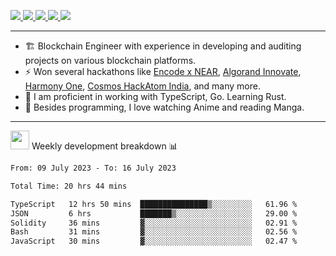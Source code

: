 <p>
  <a href="https://twitter.com/AmanRaj1608">
    <img src="https://img.shields.io/badge/-Twitter-1ca0f1?style=flat-square&labelColor=1ca0f1&logo=twitter&logoColor=white&link=https://twitter.com/AmanRaj1608">
   <a/>
  <a href="https://stackoverflow.com/users/11097431/aman-raj">
    <img src="https://img.shields.io/badge/-StackOverflow-f48024?style=flat-square&labelColor=f48024&logo=stackoverflow&logoColor=white&link=https://stackoverflow.com/users/11097431/aman-raj">
   <a/>
  <a href="https://www.linkedin.com/in/amanraj1608/">
    <img src="https://img.shields.io/badge/-LinkedIn-blue?style=flat-square&logo=Linkedin&logoColor=white&link=https://www.linkedin.com/in/amanraj1608/">
  <a/>
   <a href="mailto:archanaamanraj@gmail.com">
    <img src="https://img.shields.io/badge/-Email-c14438?style=flat-square&logo=Gmail&logoColor=white&link=mailto:archanaamanraj@gmail.com">
   <a/>
   <a href="http://blog.amanraj.dev/">
    <img src="https://img.shields.io/badge/-Aman--Ki--Baat-31326f">
   <a/>
</p>

---

- 🏗️ Blockchain Engineer with experience in developing and auditing projects on various blockchain platforms.
- ⚡ Won several hackathons like [Encode x NEAR](https://medium.com/encode-club/encode-x-near-hackathon-finale-prizewinners-and-summary-fcf6e409ab07), [Algorand Innovate](https://algorand-innovate.hackerearth.com), [Harmony One](https://medium.com/harmony-one/winners-of-the-hack-the-horizon-hackathon-ae04f95b71ab), [Cosmos HackAtom India](https://www.hackerearth.com/challenges/hackathon/hackatom-india/), and many more.
- 🌊 I am proficient in working with TypeScript, Go. Learning Rust.
- 🍣 Besides programming, I love watching Anime and reading Manga.
<!-- - ⚡ I mostly write JavaScript for dev and C++ for competitive programming (not active now). -->

---

<!--  <img src="https://media.giphy.com/media/WUlplcMpOCEmTGBtBW/giphy.gif" width="30">  Github Stats 📊
 
  <p align="center">
      <img
        height="160em"
        src="https://github-readme-stats.vercel.app/api?username=amanraj1608&hide_border=true&show_icons=true&include_all_commits=true&theme=tokyonight"
      />
    <img
        height="160em"
        src="https://github-readme-stats.vercel.app/api/top-langs/?username=amanraj1608&show_icons=true&hide_border=true&layout=compact&langs_count=8&theme=tokyonight"
      />
  </p> -->

 <img src="https://media.giphy.com/media/WUlplcMpOCEmTGBtBW/giphy.gif" width="30">  Weekly development breakdown 📊 
<!--START_SECTION:waka-->

```txt
From: 09 July 2023 - To: 16 July 2023

Total Time: 20 hrs 44 mins

TypeScript   12 hrs 50 mins  ███████████████▒░░░░░░░░░   61.96 %
JSON         6 hrs           ███████▒░░░░░░░░░░░░░░░░░   29.00 %
Solidity     36 mins         ▓░░░░░░░░░░░░░░░░░░░░░░░░   02.91 %
Bash         31 mins         ▓░░░░░░░░░░░░░░░░░░░░░░░░   02.56 %
JavaScript   30 mins         ▓░░░░░░░░░░░░░░░░░░░░░░░░   02.47 %
```

<!--END_SECTION:waka-->

<!-- <p align="center"><a href="https://amanraj.dev/thanks">Thanks &nbsp;❤️&nbsp;!</a></p> -->

<!-- [Thanks ❤️](https://amanraj.dev/thanks) -->
